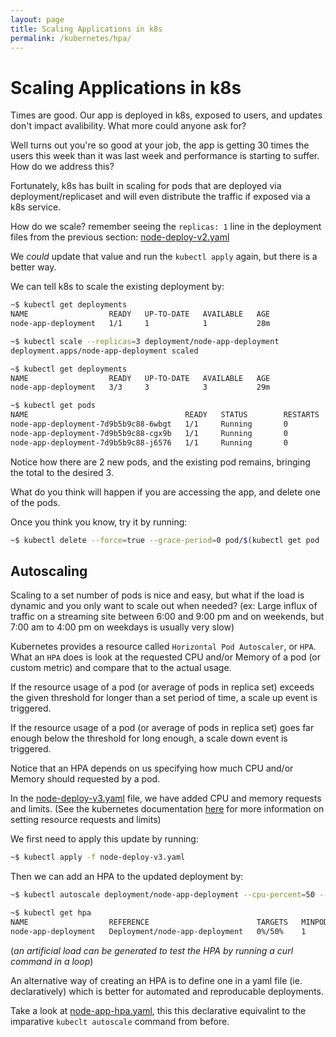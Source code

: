 ```yaml
---
layout: page
title: Scaling Applications in k8s
permalink: /kubernetes/hpa/
---
```

# Scaling Applications in k8s

Times are good. Our app is deployed in k8s, exposed to users, and updates don't impact avalibility. What more could anyone ask for?

Well turns out you're so good at your job, the app is getting 30 times the users this week than it was last week and performance is starting to suffer. How do we address this?

Fortunately, k8s has built in scaling for pods that are deployed via deployment/replicaset and will even distribute the traffic if exposed via a k8s service.

How do we scale? remember seeing the `replicas: 1` line in the deployment files from the previous section: [node-deploy-v2.yaml](../deployment/node-deploy-v2.yaml#L8)

We *could* update that value and run the `kubectl apply` again, but there is a better way.

We can tell k8s to scale the existing deployment by:

```bash
~$ kubectl get deployments
NAME                  READY   UP-TO-DATE   AVAILABLE   AGE
node-app-deployment   1/1     1            1           28m

~$ kubectl scale --replicas=3 deployment/node-app-deployment
deployment.apps/node-app-deployment scaled

~$ kubectl get deployments
NAME                  READY   UP-TO-DATE   AVAILABLE   AGE
node-app-deployment   3/3     3            3           29m

~$ kubectl get pods
NAME                                   READY   STATUS        RESTARTS   AGE
node-app-deployment-7d9b5b9c88-6wbgt   1/1     Running       0          86s
node-app-deployment-7d9b5b9c88-cgx9b   1/1     Running       0          28m
node-app-deployment-7d9b5b9c88-j6576   1/1     Running       0          86s
```

Notice how there are 2 new pods, and the existing pod remains, bringing the total to the desired 3.

What do you think will happen if you are accessing the app, and delete one of the pods.

Once you think you know, try it by running:

```bash
~$ kubectl delete --force=true --grace-period=0 pod/$(kubectl get pod --no-headers=true | shuf | head -n1 | cut -d " " -f1)
```

## Autoscaling

Scaling to a set number of pods is nice and easy, but what if the load is dynamic and you only want to scale out when needed? (ex: Large influx of traffic on a streaming site between 6:00 and 9:00 pm and on weekends, but 7:00 am to 4:00 pm on weekdays is usually very slow)

Kubernetes provides a resource called `Horizontal Pod Autoscaler`, or `HPA`. What an `HPA` does is look at the requested CPU and/or Memory of a pod (or custom metric) and compare that to the actual usage.

If the resource usage of a pod (or average of pods in replica set) exceeds the given threshold for longer than a set period of time, a scale up event is triggered.

If the resource usage of a pod (or average of pods in replica set) goes far enough below the threshold for long enough, a scale down event is triggered.

Notice that an HPA depends on us specifying how much CPU and/or Memory should requested by a pod.

In the [node-deploy-v3.yaml](./node-deploy-v3.yaml#L28-34) file, we have added CPU and memory requests and limits. (See the kubernetes documentation [here](https://kubernetes.io/docs/concepts/configuration/manage-compute-resources-container/#resource-types) for more information on setting resource requests and limits)

We first need to apply this update by running:

```bash
~$ kubectl apply -f node-deploy-v3.yaml
```

Then we can add an HPA to the updated deployment by:

```bash
~$ kubectl autoscale deployment/node-app-deployment --cpu-percent=50 --min=1 --max=4

~$ kubectl get hpa
NAME                  REFERENCE                        TARGETS   MINPODS   MAXPODS   REPLICAS   AGE
node-app-deployment   Deployment/node-app-deployment   0%/50%    1         4         1         5m
```

(*an artificial load can be generated to test the HPA by running a curl command in a loop*)

An alternative way of creating an HPA is to define one in a yaml file (ie. declaratively) which is better for automated and reproducable deployments.

Take a look at [node-app-hpa.yaml](./node-app-hpa.yaml), this this declarative equivalint to the imparative `kubeclt autoscale` command from before.
